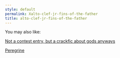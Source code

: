 ```yaml
---
style: default
permalink: Xalto-clef-jr-fins-of-the-father
title: alto-clef-jr-fins-of-the-father
---
```

You may also like:

[Not a contest entry, but a crackfic about gods anyways](http://scp-wiki.net/party-of-gods)

[Peregrine](http://scp-wiki.net/peregrine)
